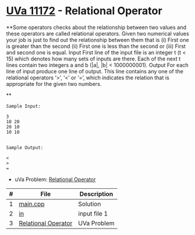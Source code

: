 # [UVa 11172](https://github.com/asaiahL9/4883-PT-Logan/blob/main/Assignments/EasyBreezy/P11172/11172.pdf) - Relational Operator

**Some operators checks about the relationship between two values and these operators are called relational operators. Given two numerical values your job is just to find out the relationship between them
that is (i) First one is greater than the second (ii) First one is less than the second or (iii) First and
second one is equal.
Input
First line of the input file is an integer t (t < 15) which denotes how many sets of inputs are there.
Each of the next t lines contain two integers a and b (|a|, |b| < 1000000001).
Output
For each line of input produce one line of output. This line contains any one of the relational operators
‘>’, ‘<’ or ‘=’, which indicates the relation that is appropriate for the given two numbers.

**

```
Sample Input:

3
10 20
20 10
10 10


Sample Output:

<
>
=
```

* uVa Problem: [Relational Operator](https://github.com/asaiahL9/4883-PT-Logan/blob/main/Assignments/EasyBreezy/P11172/11172.pdf)

|   #   | File | Description |
| :---: | ----------- | ----------|
|  1 | [main.cpp](https://github.com/asaiahL9/4883-PT-Logan/blob/main/Assignments/EasyBreezy/P11172/main.cpp)      |Solution|   
|  2 | [in](https://github.com/asaiahL9/4883-PT-Logan/blob/main/Assignments/EasyBreezy/P11172/in.txt)    | input file 1  | 
|  3 | [Relational Operator](https://github.com/asaiahL9/4883-PT-Logan/blob/main/Assignments/EasyBreezy/P11172/11172.pdf)|UVa Problem|

